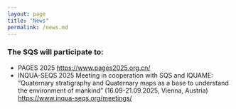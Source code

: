 ```yaml
---
layout: page
title: "News"
permalink: /news.md
---
```


### The SQS will participate to: ###

* PAGES 2025 https://www.pages2025.org.cn/
* INQUA-SEQS 2025 Meeting in cooperation with SQS and IQUAME: “Quaternary stratigraphy and Quaternary maps as a base to understand the environment of mankind” (16.09-21.09.2025, Vienna, Austria) https://www.inqua-seqs.org/meetings/
